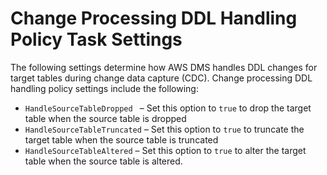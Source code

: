 # Change Processing DDL Handling Policy Task Settings<a name="CHAP_Tasks.CustomizingTasks.TaskSettings.DDLHandling"></a>

The following settings determine how AWS DMS handles DDL changes for target tables during change data capture \(CDC\)\. Change processing DDL handling policy settings include the following:
+ `HandleSourceTableDropped ` – Set this option to `true` to drop the target table when the source table is dropped
+ `HandleSourceTableTruncated` – Set this option to `true` to truncate the target table when the source table is truncated
+ `HandleSourceTableAltered` – Set this option to `true` to alter the target table when the source table is altered\.